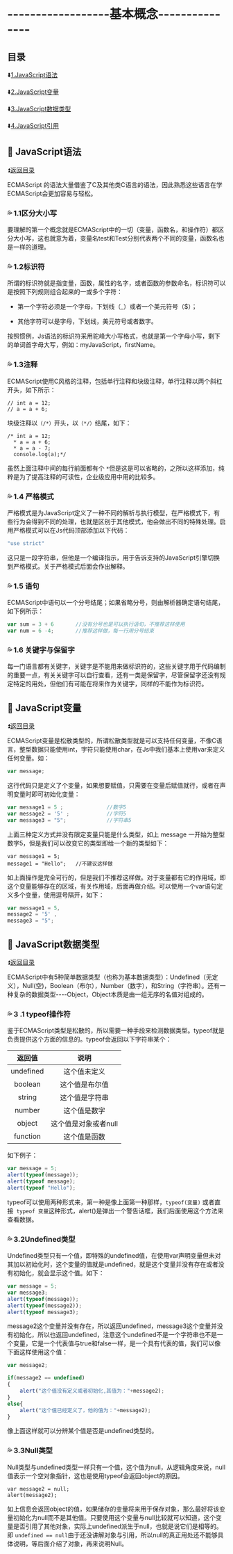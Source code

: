 # ------------------基本概念--------------- #

<p id="title"></p>

## 目录 ##

:arrow_down:<a href="#a1">1.JavaScript语法</a>

:arrow_down:<a href="#a2">2.JavaScript变量</a>

:arrow_down:<a href="#a3">3.JavaScript数据类型</a>

:arrow_down:<a href="#a4">4.JavaScript引用 </a>

<p id="a1"></p>

## :gem: JavaScript语法 ## 

:arrow_double_up:<a href = "#title">返回目录</a>

ECMAScript 的语法大量借鉴了C及其他类C语言的语法，因此熟悉这些语言在学ECMAScript会更加容易与轻松。


### :sweat_drops: 1.1区分大小写 ###

要理解的第一个概念就是ECMAScript中的一切（变量，函数名，和操作符）都区分大小写，这也就意为着，变量名test和Test分别代表两个不同的变量，函数名也是一样的道理。

### :sweat_drops: 1.2标识符 ###

所谓的标识符就是指变量，函数，属性的名字，或者函数的参数命名，标识符可以是按照下列规则组合起来的一或多个字符：

  * 第一个字符必须是一个字母，下划线（_）或者一个美元符号（$）；
  
  * 其他字符可以是字母，下划线，美元符号或者数字。
  
按照惯例，Js语法的标识符采用驼峰大小写格式，也就是第一个字母小写，剩下的单词首字母大写，例如：myJavaScript，firstName。

### :sweat_drops: 1.3注释 ###

ECMAScript使用C风格的注释，包括单行注释和块级注释，单行注释以两个斜杠开头，如下所示： 

```
// int a = 12;
// a = a + 6;
```

块级注释以`（/*）`开头，以`（*/）`结尾，如下：

```
/* int a = 12;
  * a = a + 6;
  * a = a - 7;
  console.log(a);*/
```

虽然上面注释中间的每行前面都有个 `*`但是这是可以省略的，之所以这样添加，纯粹是为了提高注释的可读性，企业级应用中用的比较多。

### :sweat_drops: 1.4 严格模式 ###

严格模式是为JavaScript定义了一种不同的解析与执行模型，在严格模式下，有些行为会得到不同的处理，也就是区别于其他模式，他会做出不同的特殊处理。启用严格模式可以在Js代码顶部添加以下代码：

```Javascript
"use strict"
```
这只是一段字符串，但他是一个编译指示，用于告诉支持的JavaScript引擎切换到严格模式。关于严格模式后面会作出解释。

### :sweat_drops: 1.5 语句 ###

ECMAScript中语句以一个分号结尾；如果省略分号，则由解析器确定语句结尾，如下例所示：

```JavaScript
var sum = 3 + 6       //没有分号也是可以执行语句，不推荐这样使用
var num = 6 -4;       //推荐这样做，每一行用分号结束
```

### :sweat_drops: 1.6 关键字与保留字 ###

每一门语言都有关键字，关键字是不能用来做标识符的，这些关键字用于代码编制的重要一点，有关关键字可以自行查看，还有一类是保留字，尽管保留字还没有规定特定的用处，但他们有可能在将来作为关键字，同样的不能作为标识符。

<p id="a2"></p>

## :gem: JavaScript变量 ##

:arrow_double_up:<a href = "#title">返回目录</a>

ECMAScript变量是松散类型的，所谓松散类型就是可以支持任何变量，不像C语言，整型数据只能使用int，字符只能使用char，在Js中我们基本上使用var来定义任何变量。如：

```JavaScript
var message;
```

这行代码只是定义了个变量，如果想要赋值，只需要在变量后赋值就行，或者在声明变量时即可初始化变量：

```JavaScript
var message1 = 5 ;              //数字5
var message2 = '5' ;            //字符5
var message3 = "5";             //字符串5
```

上面三种定义方式并没有限定变量只能是什么类型，如上 message 一开始为整型数字5，但是我们可以改变它的类型即给一个新的类型如下：

```
var message1 = 5;
message1 = "Hello";   //不建议这样做
```

如上面操作是完全可行的，但是我们不推荐这样做。对于变量都有它的作用域，即这个变量能够存在的区域，有关作用域，后面再做介绍。可以使用一个var语句定义多个变量，使用逗号隔开，如下：

```JavaScript
var message1 = 5,       
message2 = '5' ,         
message3 = "5";
```

<p id="a3"></p>

## :gem: JavaScript数据类型 ##

:arrow_double_up:<a href = "#title">返回目录</a>

ECMAScript中有5种简单数据类型（也称为基本数据类型）：Undefined（无定义），Null(空)，Boolean（布尔），Number（数字），和String（字符串）。还有一种复杂的数据类型----Object，Object本质是由一组无序的名值对组成的。

### :sweat_drops: 3 .1 typeof操作符 ###

鉴于ECMAScript类型是松散的，所以需要一种手段来检测数据类型。typeof就是负责提供这个方面的信息的。typeof会返回以下字符串某个：

|返回值|说明|
|:---:|:----:|
|undefined|这个值未定义|
|boolean|这个值是布尔值|
|string|这个值是字符串|
|number|这个值是数字|
|object|这个值是对象或者null|
|function|这个值是函数|

如下例子：

```JavaScript
var message = 5;
alert(typeof(message));
alert(typeof message);
alert(typeof "Hello");
```

typeof可以使用两种形式来，第一种是像上面第一种那样，`typeof(变量)` 或者直接` typeof 变量`这种形式，alert()是弹出一个警告话框，我们后面使用这个方法来查看数据。

### :sweat_drops: 3.2Undefined类型 ###

Undefined类型只有一个值，即特殊的undefined值，在使用var声明变量但未对其加以初始化时，这个变量的值就是undefined，就是这个变量并没有存在或者没有初始化，就会显示这个值。如下：

```JavaScript
var message = 5;
var message3;
alert(typeof(message));
alert(typeof(message2));
alert(typeof message3);
```

message2这个变量并没有存在，所以返回undefined，message3这个变量并没有初始化，所以也返回undefined，注意这个undefined不是一个字符串也不是一个变量，它是一个代表值与true和false一样，是一个具有代表的值，我们可以像下面这样使用这个值：

```JavaScript
var message2;

if(message2 == undefined)
{
    alert("这个值没有定义或者初始化,其值为："+message2);
}
else{
    alert("这个值已经定义了，他的值为："+message2);
}
```

像上面这样就可以分辨某个值是否是undefined类型的。

### :sweat_drops: 3.3Null类型 ###

Null类型与undefined类型一样只有一个值，这个值为null，从逻辑角度来说，null值表示一个空对象指针，这也是使用typeof会返回object的原因。

```
var message2 = null;
alert(message2);
```

如上信息会返回object的值，如果储存的变量将来用于保存对象，那么最好将该变量初始化为null而不是其他值。只要使用这个变量与null比较就可以知道，这个变量是否引用了其他对象，实际上undefined派生于null，也就是说它们是相等的。即 `undefined == null`由于还没讲解对象与引用，所以null的真正用处还不能够具体说明，等后面介绍了对象，再来说明Null。









